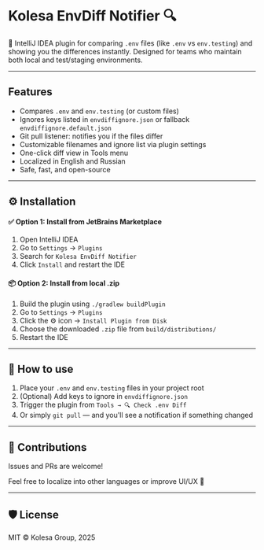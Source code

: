 # Kolesa EnvDiff Notifier 🔍

🔧 IntelliJ IDEA plugin for comparing `.env` files (like `.env` vs `env.testing`) and showing you the differences instantly. Designed for teams who maintain both local and test/staging environments.

---

## Features

- Compares `.env` and `env.testing` (or custom files)
- Ignores keys listed in `envdiffignore.json` or fallback `envdiffignore.default.json`
- Git pull listener: notifies you if the files differ
- Customizable filenames and ignore list via plugin settings
- One-click diff view in Tools menu
- Localized in English and Russian
- Safe, fast, and open-source

---

## ⚙️ Installation

#### ✅ Option 1: Install from JetBrains Marketplace

1. Open IntelliJ IDEA
2. Go to `Settings` → `Plugins`
3. Search for `Kolesa EnvDiff Notifier`
4. Click `Install` and restart the IDE

#### 📦 Option 2: Install from local .zip

1. Build the plugin using `./gradlew buildPlugin`
2. Go to `Settings` → `Plugins`
3. Click the ⚙️ icon → `Install Plugin from Disk`
4. Choose the downloaded `.zip` file from `build/distributions/`
5. Restart the IDE

---

## 📝 How to use

1. Place your `.env` and `env.testing` files in your project root
2. (Optional) Add keys to ignore in `envdiffignore.json`
3. Trigger the plugin from `Tools → 🔍 Check .env Diff`
4. Or simply `git pull` — and you'll see a notification if something changed

---
## 🤝 Contributions

Issues and PRs are welcome!

Feel free to localize into other languages or improve UI/UX 🙌

---

## 🛡 License

MIT © Kolesa Group, 2025